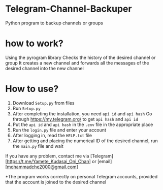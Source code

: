 # Telegram-Channel-Backuper
Python program to backup channels or groups


# how to work?
Using the pyrogram library
Checks the history of the desired channel or group
It creates a new channel and forwards all the messages of the desired channel into the new channel


# How to use?


1. Download `Setup.py` from files
2. Run `Setup.py`
3. After completing the installation, you need `api id` and `api hash` Go through https://my.telegram.org/ to get `api hash` and `api id`
4. Put the `api id` and `api hash` in the `.env` file in the appropriate place
5. Run the `login.py` file and enter your account
6. After logging in, read the `HELP.txt` file
7. After getting and placing the numerical ID of the desired channel, run the `main.py` file and wait


If you have any problem, contact me via [Telegram][https://t.me/Yamete_Kudasai_Oni_Chan] or [email][mohammadche2000@gmail.com]


*The program works correctly on personal Telegram accounts, provided that the account is joined to the desired channel
